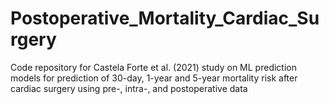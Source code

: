 # Postoperative_Mortality_Cardiac_Surgery
Code repository for Castela Forte et al. (2021) study on ML prediction models for prediction of 30-day, 1-year and 5-year mortality risk after cardiac surgery using pre-, intra-, and postoperative data
